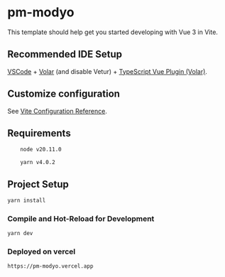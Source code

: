 # pm-modyo

This template should help get you started developing with Vue 3 in Vite.

## Recommended IDE Setup

[VSCode](https://code.visualstudio.com/) + [Volar](https://marketplace.visualstudio.com/items?itemName=Vue.volar) (and disable Vetur) + [TypeScript Vue Plugin (Volar)](https://marketplace.visualstudio.com/items?itemName=Vue.vscode-typescript-vue-plugin).

## Customize configuration

See [Vite Configuration Reference](https://vitejs.dev/config/).

## Requirements

```sh
    node v20.11.0
```
```
    yarn v4.0.2
```


## Project Setup

```sh
yarn install
```

### Compile and Hot-Reload for Development

```sh
yarn dev
```

### Deployed on vercel

```sh
https://pm-modyo.vercel.app
```


